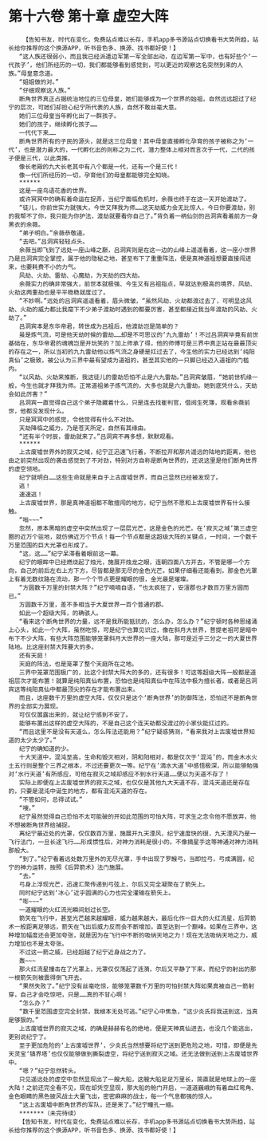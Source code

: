 # 第十六卷 第十章 虚空大阵
        【告知书友，时代在变化，免费站点难以长存，手机app多书源站点切换看书大势所趋，站长给你推荐的这个换源APP，听书音色多、换源、找书都好使！】
       “这人族还很弱小，而且我已经派遣边军第一军全部出动，在边军第一军中，也有好些个‘一代孩子’，他们所经历的一切，我们都能够看到感觉到，可以更近的观察这名突然到来的人族。”母皇意念道。
       “姐姐做的对。”
       “仔细观察这人族。”
       断角世界真正占据统治地位的三位母皇，她们能够成为一个世界的始祖，自然远远超过了纪宁的层次，可她们却担心纪宁所代表的人族，自然不敢丝毫大意。
       她们三位母皇当年孵化出了一群孩子。
       她们的孩子，继续孵化孩子……
       一代代下来……
       断角世界所有的子民的源头，就是这三位母皇！其中母皇直接孵化孕育的孩子被称之为‘一代’，也是潜力最大的，一代孵化出的则称之为二代，潜力整体上相对而言次于一代，二代的孩子便是三代，以此类推。
       像长老殿的九大长老其中有八个都是一代，还有一个是三代！
       像一代们所经历的一切，孕育他们的母皇都能够完全知晓。
       ******
       这是一座鸟语花香的世界。
       或许冥冥中的确有着命运在捉弄，当纪宁面临危机时，余薇也终于在这一天开始渡劫了。
       “徒儿，你前世实力就强大，今世又拜我为师……这天劫威力会无比惊人，今日你要渡劫，别的我帮不了你，我只能为你护法，渡劫就要看你自己了。”背负着一柄仙剑的吕洞宾看着前方一身黑衣的余薇。
       “弟子明白。”余薇恭敬道。
       “去吧。”吕洞宾轻轻点头。
       余薇当即飞到了远处一座山峰之巅，吕洞宾则是在这一边的山峰上遥遥看着，这一座小世界乃是吕洞宾完全掌控，属于他的隐秘之地，甚至布下了重重阵法，便是真神道祖想要直接闯进来，也要耗费不小的力气。
       风劫、火劫、雷劫、心魔劫，为天劫的四大劫。
       余薇实力的确非常强大，前世本就极强、今生又有吕祖指点，早就达到极高的境界，风劫、火劫这两重劫也是平平稳稳就度过了。
       “不妙啊。”远处的吕洞宾遥遥看着，眉头微皱，“虽然风劫、火劫都渡过去了，可明显这风劫、火劫的威力都比我麾下不少弟子渡劫时遇到的都要厉害，甚至都接近我当年渡劫的风劫、火劫了。”
       吕洞宾本是东华帝君，转世成为吕祖后，他渡劫岂是简单的？
       虽是炼气流，可是他天劫时候的雷劫……却是不可思议的‘九九雷劫’！不过吕洞宾毕竟有前世基础在，东华帝君的魂魄岂是开玩笑的？加上师承了得，他的师傅可是三界中真正站在最最顶尖的存在之一，所以当初的九九雷劫他以炼气流之身硬是扛过去了，今生他的实力已经达到‘纯阳真仙’之极致，被公认为三界中最有望成为道祖的，甚至其实他的一只脚已经迈入道祖的门槛内。
       “以风劫、火劫来推断，我这徒儿的雷劫恐怕不止是六九雷劫。”吕洞宾皱眉，“她前世机缘一般，今生也就才拜我为师。正常道祖弟子炼气流的，大多也就是六九雷劫。她到底凭什么，天劫会如此厉害？”
       吕洞宾一直觉得自己这个弟子隐藏着什么，只是连去找崔判官，借阅生死簿，观看余薇前世，他都没发现什么。
       只是冥冥中的感觉，令他觉得有什么不对劲。
       天劫降临之威力，乃是苍天所定，自然有其缘由。
       “还有半个时辰，雷劫就来了。”吕洞宾不再多想，默默观看。
       ******
       上古废墟世界外的寂灭之域，纪宁正迅速飞行着，不断拉开和那片遥远的陆地的距离，他也由之前突然出现的袭击感觉到了不对劲，特别对方自称是断角世界的，还说这里是他们断角世界的虚空领地。
       纪宁就明白……这些生命就是来自于上古废墟世界，而自己显然已经被发现了。
       逃！
       速速逃！
       上古废墟世界，那是真神道祖都不敢擅闯的地方，纪宁当然不愿和上古废墟世界有什么接触。
       “嗡~~~”
       忽然，原本黑暗的虚空中突然出现了一层层光芒，这是金色的光芒。在‘寂灭之域’第三虚空圈的近万个驻地，就仿佛近万个节点！每一个节点都是这超级大阵的关键点，一时间，一个数千万里范围的巨大光罩也形成了。
       “这，这……”纪宁呆滞看着眼前这一幕。
       纪宁的眼眸中已经燃烧起了烛光，施展开烛龙之眼，连朝四面八方开去，不管是哪一个方向，自己的前后左右上方下方，尽皆都是那无尽的金色光芒。如果仔细看还能看到，那金色光罩上有着无数纹路在流动，那一个个节点更是耀眼的很，金光最是璀璨。
       “方圆数千万里的封禁大阵？”纪宁喃喃自语，“也太疯狂了，安澶郡也才数百万里方圆而已。”
       方圆数千万里，差不多相当于大夏世界一百个普通的郡。
       如此一个超级大阵，的确骇人。
       “看来这个断角世界的力量，远不是我所能抵抗的，怎么办，怎么办？”纪宁顿时各种思绪涌上心头，如此一个大阵，虽然吃惊，可是纪宁也算见识过，像在斜月大世界，菩提老祖可是暗中布下不少大阵，有些大阵范围能够笼罩斜月大世界的一座大陆，那可是近乎三分之一的大夏世界陆地。比这座封禁大阵要大的多。
       还有天庭！
       天庭的阵法，也是笼罩了整个天庭所在之地。
       三界中笼罩范围极广的，比这个封禁大阵大的多的，还有很多！可这等超级大阵一般都是道祖层次才能布置！就算是纯阳真仙布置，恐怕也是纯阳真仙中在阵法中极为擅长者，或者是吕洞宾这等纯阳真仙中都最顶尖的存在才能布置出来。
       而且，这座数千万里的虚空大阵，仅仅只是这个‘断角世界’的防御阵法，恐怕还不是断角世界的全部实力展现。
       可仅仅展露出来的，就让纪宁感到不安了。
       能够布置出这样的虚空大阵的，不是自己这个连天劫都没渡过的小家伙能扛过的。
       “而且这里不是没有天道么，怎么阵法还能用？”纪宁疑惑猜测，“看来我对上古废墟世界知道的太少太少了。”
       纪宁的确知道的少。
       十大天道中，混沌至高，生命和毁灭相对，阴和阳相对，都是仅次于‘混沌’的，而金木水火土五行则是整个三界之根本，不过还要更次一等。纪宁在‘滴水大道’中感悟极深，所以能够勉强对‘水行天道’有所感应，可他在寂灭之域却感应不到水行天道……便以为天道不存了！
       实际上即便在上古废墟世界的寂灭之域，也仅仅是其他九大天道不存，混沌天道还是存在的，只要是混沌中诞生的地方，都有混沌天道的存在。
       “不管如何，总得试试。”
       “嗖。”
       纪宁虽然觉得自己恐怕不太可能破的开如此范围的可怕大阵，可求生之念令他不愿放弃，他不想被断角世界给捕捉。
       离纪宁最近处的光罩，仅仅数百万里，施展开九天湮风，纪宁速度快的很，九天湮风乃是一飞行法门，一旦长途飞行……形成惯性后，对神力消耗是很小的。不像摘星手这等神通对神力消耗那般大。
       “到了。”纪宁看着远处数万里外的无尽光罩，手中出现了罗睺弓，当即拉弓，弓成满圆，纪宁的神力运转，按照《后羿箭术》法门施展。
       “去。”
       弓身上浮现光芒，迅速汇聚传递到弓弦上，尔后又完全凝聚在了箭矢上。
       同时纪宁达到‘冰心’近乎圆满的心力也完全灌输在箭矢上。
       “嘭~~~”
       一道耀眼的火红流光瞬间划过长空。
       箭矢在飞行中，甚至光芒越来越耀眼，威力越来越大，最后化作一巨大的火红流星，后羿箭术一般距离足够远，箭矢在飞出后威力反而会不断增加，直至达到一个巅峰。如果在三界中，这种增加幅度还会更加夸张，就是因为在飞行中不断的吸纳天地之力！现在无法吸纳天地之力，威力增加也不是太夸张。
       不过这一箭之威，已经超越了纪宁近身战之力了。
       轰~~~
       那火红流星撞击在了光罩上，光罩仅仅荡起了涟漪，尔后又平静了下来，而纪宁的射出的那一根箭矢则被震得倒飞开去。
       “果然失败了。”纪宁没有丝毫吃惊，能够笼罩数千万里的可怕封禁大阵如果真被自己一箭射穿，自己才会吃惊吧，只是……真的不甘心啊！
       “怎么办？”
       “数千里范围虚空完全封禁，我根本无处可逃。”纪宁心中焦急，“这少炎氏将我送到这，当真是够狠的。”
       上古废墟世界的寂灭之域，的确是赫赫有名的绝地，便是天神真仙进去，也没几个能逃出，更别说纪宁了。
       至于更加危险的‘上古废墟世界’，少炎氏当然想要将纪宁送到更危险之地，可惜，即便是先天灵宝‘镇界塔’也仅仅能够做到撕裂虚空，将纪宁送到寂灭之域。还无法做到送到上古废墟世界中。
       “嗯？”纪宁忽然转头。
       只见遥远处的虚空中忽然显现出了一艘大船，这艘大船足足万里长，简直就是地球上的一座大陆！之前还完全看不见，现在却凭空显现，那大船的舱门开启，一道道巍峨的有着血红弯角、金色眼睛的黑色披风战士大量飞出，密密麻麻的战士，每一个气息都强的惊人。
       “这上古废墟中断角世界的军队，还是来了。”纪宁瞳孔一缩。
       *******（未完待续）
       【告知书友，时代在变化，免费站点难以长存，手机app多书源站点切换看书大势所趋，站长给你推荐的这个换源APP，听书音色多、换源、找书都好使！】